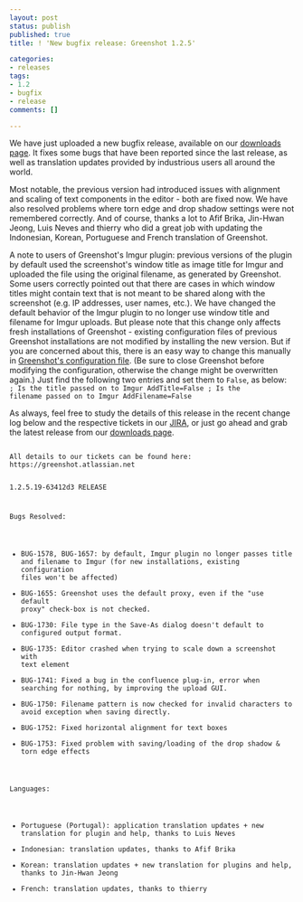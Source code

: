 ```yaml
---
layout: post
status: publish
published: true
title: ! 'New bugfix release: Greenshot 1.2.5'

categories:
- releases
tags:
- 1.2
- bugfix
- release
comments: []

---
```

We have just uploaded a new bugfix release, available on our <a href="/downloads/">downloads page</a>. It fixes some bugs that have been reported since the last release, as well as translation updates provided by industrious users all around the world.

Most notable, the previous version had introduced issues with alignment and scaling of text components in the editor - both are fixed now. We have also resolved problems where torn edge and drop shadow settings were not remembered correctly. And of course, thanks a lot to Afif Brika, Jin-Hwan Jeong, Luis Neves and thierry who did a great job with updating the Indonesian, Korean, Portuguese and French translation of Greenshot.

A note to users of Greenshot's Imgur plugin: previous versions of the plugin by default used the screenshot's window title as image title for Imgur and uploaded the file using the original filename, as generated by Greenshot. Some users correctly pointed out that there are cases in which window titles might contain text that is not meant to be shared along with the screenshot (e.g. IP addresses, user names, etc.). We have changed the default behavior of the Imgur plugin to no longer use window title and filename for Imgur uploads. But please note that this change only affects fresh installations of Greenshot - existing configuration files of previous Greenshot installations are not modified by installing the new version. But if you are concerned about this, there is an easy way to change this manually in <a href="/faq/where-does-greenshot-store-its-configuration-settings/">Greenshot's configuration file</a>. (Be sure to close Greenshot before modifying the configuration, otherwise the change might be overwritten again.) Just find the following two entries and set them to <code>False</code>, as below:
<code>
; Is the title passed on to Imgur
AddTitle=False
; Is the filename passed on to Imgur
AddFilename=False
</code>

As always, feel free to study the details of this release in the recent change log below and the respective tickets in our <a href="https://greenshot.atlassian.net/">JIRA</a>, or just go ahead and grab the latest release from our <a href="/downloads/" title="Downloads">downloads page</a>.

<code>
All details to our tickets can be found here: https://greenshot.atlassian.net

1.2.5.19-63412d3 RELEASE

Bugs Resolved:
* BUG-1578, BUG-1657: by default, Imgur plugin no longer passes title and filename to Imgur (for new installations, existing configuration files won't be affected)
* BUG-1655: Greenshot uses the default proxy, even if the "use default proxy" check-box is not checked.
* BUG-1730: File type in the Save-As dialog doesn't default to configured output format.
* BUG-1735: Editor crashed when trying to scale down a screenshot with text element
* BUG-1741: Fixed a bug in the confluence plug-in, error when searching for nothing, by improving the upload GUI.
* BUG-1750: Filename pattern is now checked for invalid characters to avoid exception when saving directly.
* BUG-1752: Fixed horizontal alignment for text boxes
* BUG-1753: Fixed problem with saving/loading of the drop shadow & torn edge effects

Languages:
* Portuguese (Portugal): application translation updates + new translation for plugin and help, thanks to Luis Neves
* Indonesian: translation updates, thanks to Afif Brika
* Korean: translation updates + new translation for plugins and help, thanks to Jin-Hwan Jeong
* French: translation updates, thanks to  thierry
</code>

